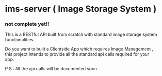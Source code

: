 # ims-server ( Image Storage System )
### not complete yet!!
This is a RESTful API built from scratch with standard image storage system functionalities.

Do you want to built a Clientside App which requires Image Management , this project intends to provide all the standard api calls 
required for your app.

P.S : All the api calls will be documented soon

